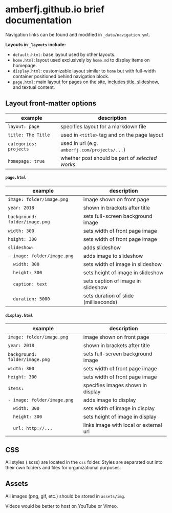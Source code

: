 # amberfj.github.io brief documentation

Navigation links can be found and modified in `_data/navigation.yml`.

**Layouts in `_layouts` include:**
- `default.html`: base layout used by other layouts.
- `home.html`: layout used exclusively by `home.md` to display items on homepage.
- `display.html`: customizable layout similar to `home` but with full-width container positioned behind navigation block.
- `page.html`: main layout for pages on the site, includes title, slideshow, and textual content.

## Layout front-matter options

| example                | description                                       |
| ---------------------- | ------------------------------------------------- |
| `layout: page`         | specifies layout for a markdown file              |
| `title: The Title`     | used in `<title>` tag and on the page layout      |
| `categories: projects` | used in url (e.g. `amberfj.com/projects/...`)     |
| `homepage: true`       | whether post should be part of _selected works_.  |

#### `page.html`

| example                        | description                               |
| ------------------------------ | ----------------------------------------- |
| `image: folder/image.png`      | image shown on front page                 |
| `year: 2018`                   | shown in brackets after title             |
| `background: folder/image.png` | sets full-screen background image         |
| `width: 300`                   | sets width of front page image            |
| `height: 300`                  | sets width of front page image            |
| `slideshow:`                   | adds slideshow                            |
| `- image: folder/image.png`    | adds image to slideshow                   |
| `​ ​ width: 300`                 | sets width of image in slideshow          |
| `​ ​ height: 300`                | sets height of image in slideshow         |
| `​ ​ caption: text`              | sets caption of image in slideshow        |
| `​ ​ duration: 5000`             | sets duration of slide (milliseconds)     |

#### `display.html`

| example                        | description                               |
| ------------------------------ | ----------------------------------------- |
| `image: folder/image.png`      | image shown on front page                 |
| `year: 2018`                   | shown in brackets after title             |
| `background: folder/image.png` | sets full-screen background image         |
| `width: 300`                   | sets width of front page image            |
| `height: 300`                  | sets width of front page image            |
| `items:`                       | specifies images shown in display         |
| `- image: folder/image.png`    | adds image to display                     |
| `​ ​ width: 300`                 | sets width of image in display            |
| `​ ​ height: 300`                | sets height of image in display           |
| `​ ​ url: http://...`            | links image with local or external url    |

## CSS

All styles (.scss) are located in the `css` folder. Styles are separated out into their own folders and files for organizational purposes.

## Assets

All images (png, gif, etc.) should be stored in `assets/img`.

Videos would be better to host on YouTube or Vimeo.
